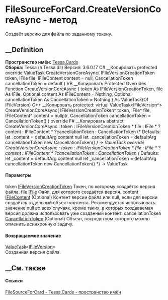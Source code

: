 # FileSourceForCard.CreateVersionCoreAsync - метод
Создаёт версию для файла по заданному токену.
##  __Definition
 **Пространство имён:** [Tessa.Cards](N_Tessa_Cards.htm)  
 **Сборка:** Tessa (в Tessa.dll) Версия: 3.6.0.17
C# __Копировать
     protected override ValueTask<IFileVersion> CreateVersionCoreAsync(
    	IFileVersionCreationToken token,
    	IFile file,
    	IFileContent content = null,
    	CancellationToken cancellationToken = default
    )
VB __Копировать
     Protected Overrides Function CreateVersionCoreAsync ( 
    	token As IFileVersionCreationToken,
    	file As IFile,
    	Optional content As IFileContent = Nothing,
    	Optional cancellationToken As CancellationToken = Nothing
    ) As ValueTask(Of IFileVersion)
C++ __Копировать
     protected:
    virtual ValueTask<IFileVersion^> CreateVersionCoreAsync(
    	IFileVersionCreationToken^ token, 
    	IFile^ file, 
    	IFileContent^ content = nullptr, 
    	CancellationToken cancellationToken = CancellationToken()
    ) override
F# __Копировать
     abstract CreateVersionCoreAsync : 
            token : IFileVersionCreationToken * 
            file : IFile * 
            ?content : IFileContent * 
            ?cancellationToken : CancellationToken 
    (* Defaults:
            let _content = defaultArg content null
            let _cancellationToken = defaultArg cancellationToken new CancellationToken()
    *)
    -> ValueTask<IFileVersion> 
    override CreateVersionCoreAsync : 
            token : IFileVersionCreationToken * 
            file : IFile * 
            ?content : IFileContent * 
            ?cancellationToken : CancellationToken 
    (* Defaults:
            let _content = defaultArg content null
            let _cancellationToken = defaultArg cancellationToken new CancellationToken()
    *)
    -> ValueTask<IFileVersion> 
#### Параметры
token [IFileVersionCreationToken](T_Tessa_Files_IFileVersionCreationToken.htm)
    Токен, по которому создаётся версия файла.
file [IFile](T_Tessa_Files_IFile.htm)
    Файл, для которого создаётся версия.
content [IFileContent](T_Tessa_Files_IFileContent.htm) (Optional)
     Контент версии файла или null, если для версии создаётся отдельный объект контента. Рекомендуется использовать значение null во всех случаях, кроме таких, в которых создаваемая версия должна использовать уже созданный контент. 
cancellationToken
[CancellationToken](https://learn.microsoft.com/dotnet/api/system.threading.cancellationtoken)
(Optional)
    Объект, посредством которого можно отменить асинхронную задачу.
#### Возвращаемое значение
[ValueTask](https://learn.microsoft.com/dotnet/api/system.threading.tasks.valuetask-1)<[IFileVersion](T_Tessa_Files_IFileVersion.htm)>  
Созданная версия файла.
##  __См. также
#### Ссылки
[FileSourceForCard - ](T_Tessa_Cards_FileSourceForCard.htm)
[Tessa.Cards - пространство имён](N_Tessa_Cards.htm)
